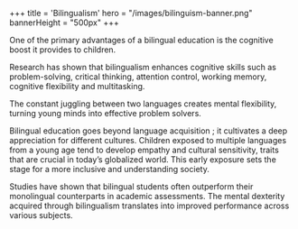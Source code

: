 +++
title = 'Bilingualism'
hero = "/images/bilinguism-banner.png"
bannerHeight = "500px"
+++

One of the primary advantages of a bilingual education is the cognitive boost it provides to children.

Research has shown that bilingualism enhances cognitive skills such as problem-solving, critical thinking, attention control, working memory, cognitive flexibility and multitasking.

The constant juggling between two languages creates mental flexibility, turning young minds into effective problem solvers.

Bilingual education goes beyond language acquisition ; it cultivates a deep appreciation for different cultures. Children exposed to multiple languages from a young age tend to develop empathy and cultural sensitivity, traits that are crucial in today’s globalized world. This early exposure sets the stage for a more inclusive and understanding society.

Studies have shown that bilingual students often outperform their monolingual counterparts in academic assessments. The mental dexterity acquired through bilingualism translates into improved performance across various subjects.
